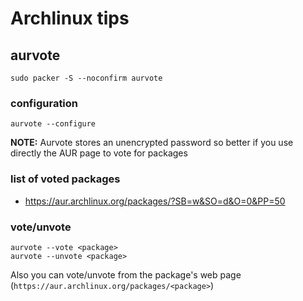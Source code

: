 Archlinux tips
==============

aurvote
-------

    sudo packer -S --noconfirm aurvote

### configuration

    aurvote --configure

**NOTE:** Aurvote stores an unencrypted password so better if you use directly the AUR page to vote for packages

### list of voted packages

*   https://aur.archlinux.org/packages/?SB=w&SO=d&O=0&PP=50

### vote/unvote

    aurvote --vote <package>
    aurvote --unvote <package>

Also you can vote/unvote from the package's web page (`https://aur.archlinux.org/packages/<package>`)
